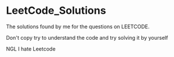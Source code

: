 # LeetCode_Solutions

The solutions found by me for the questions on LEETCODE.

Don't copy try to understand the code and try solving it by yourself

NGL I hate Leetcode
